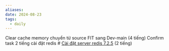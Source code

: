 ```yaml
---
aliases: 
date: 2024-08-23
tags:
  - daily
---
```

Clear cache memory chuyển từ source FIT sang Dev-main (4 tiếng)
Confirm task 2 tiếng
cài đặt redis # [Cài đặt server redis 7.2.5](https://confluence.vnresource.net:18001/pages/viewpage.action?pageId=30277693) (2 tiếng)
